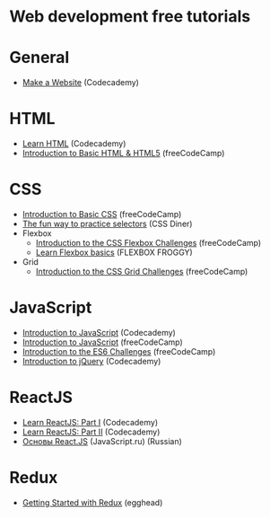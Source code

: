 # Web development free tutorials

# General
- [Make a Website](https://www.codecademy.com/learn/make-a-website) (Codecademy)

# HTML
- [Learn HTML](https://www.codecademy.com/learn/learn-html) (Codecademy)
- [Introduction to Basic HTML & HTML5](https://learn.freecodecamp.org/responsive-web-design/basic-html-and-html5) (freeCodeCamp)

# CSS
- [Introduction to Basic CSS](https://learn.freecodecamp.org/responsive-web-design/basic-css) (freeCodeCamp)
- [The fun way to practice selectors](http://flukeout.github.io/) (CSS Diner)
- Flexbox
  - [Introduction to the CSS Flexbox Challenges](https://learn.freecodecamp.org/responsive-web-design/css-flexbox) (freeCodeCamp)
  - [Learn Flexbox basics](http://flexboxfroggy.com/) (FLEXBOX FROGGY)
- Grid
  - [Introduction to the CSS Grid Challenges](https://learn.freecodecamp.org/responsive-web-design/css-grid) (freeCodeCamp)

# JavaScript
- [Introduction to JavaScript](https://www.codecademy.com/learn/introduction-to-javascript) (Codecademy)
- [Introduction to JavaScript](https://learn.freecodecamp.org/javascript-algorithms-and-data-structures/basic-javascript) (freeCodeCamp)
- [Introduction to the ES6 Challenges](https://learn.freecodecamp.org/javascript-algorithms-and-data-structures/es6) (freeCodeCamp)
- [Introduction to jQuery](https://www.codecademy.com/learn/learn-jquery) (Codecademy)

# ReactJS
- [Learn ReactJS: Part I](https://www.codecademy.com/learn/react-101) (Codecademy)
- [Learn ReactJS: Part II](https://www.codecademy.com/learn/react-102) (Codecademy)
- [Основы React.JS](https://www.youtube.com/watch?v=ol4OVMJZC1w&list=PLDyvV36pndZEz2unvD0a2Spv7RehBrpDO) (JavaScript.ru) (Russian)

# Redux
- [Getting Started with Redux](https://egghead.io/courses/getting-started-with-redux) (egghead)
